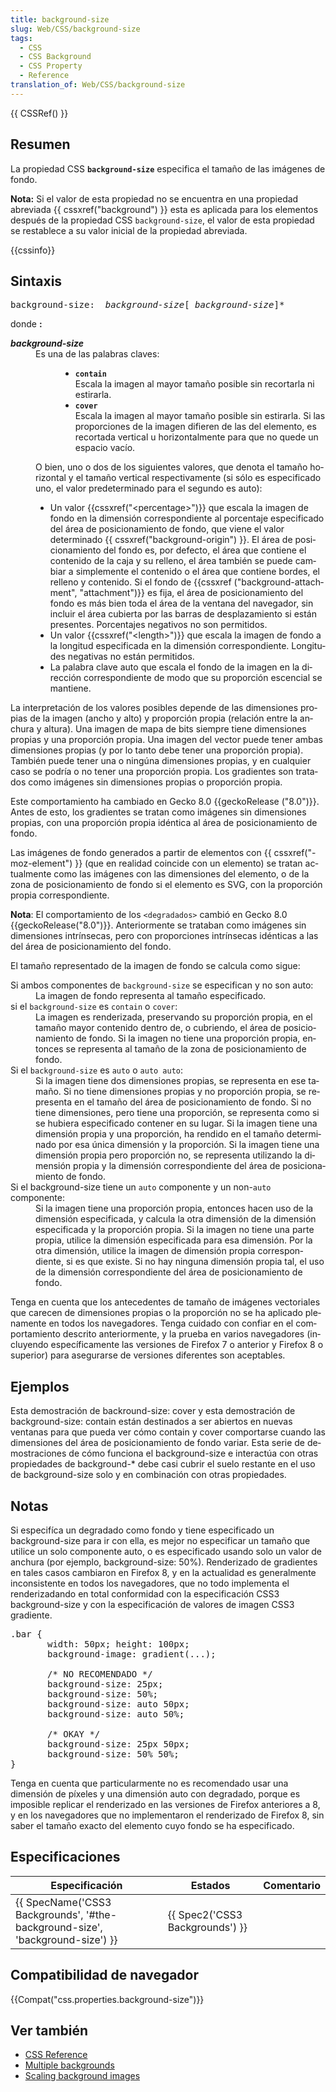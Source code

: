 ```yaml
---
title: background-size
slug: Web/CSS/background-size
tags:
  - CSS
  - CSS Background
  - CSS Property
  - Reference
translation_of: Web/CSS/background-size
---
```

<div>{{ CSSRef() }}</div>

<h2 id="Resumen">Resumen</h2>

<p>La propiedad CSS <strong><code>background-size</code></strong> especifica el tamaño de las imágenes de fondo.</p>

<div class="note"><strong>Nota:</strong> Si el valor de esta propiedad no se encuentra en una propiedad abreviada {{ cssxref("background") }} esta es aplicada para los elementos después de la propiedad CSS <code>background-size</code>, el valor de esta propiedad <span id="result_box" lang="es"><span class="gt-trans-draggable hps">se restablece</span> <span class="gt-trans-draggable hps">a su valor</span> <span class="gt-trans-draggable hps">inicial de la</span> <span class="gt-trans-draggable hps">propiedad abreviada</span><span class="gt-trans-draggable">.</span></span></div>

<p>{{cssinfo}}</p>

<h2 id="Sintaxis">Sintaxis</h2>

<pre class="syntaxbox">background-size:  <em>background-size</em>[ <em>background-size</em>]*
</pre>

<p>donde <strong>: </strong></p>

<dl>
 <dt><em><strong>background-size</strong></em></dt>
 <dd style="margin-left: 40px;">Es una de las palabras claves:
 <ul>
  <li style="margin-left: 40px;"><strong><code>contain</code></strong><br>
   <span id="result_box" lang="es"><span class="hps">Escala la imagen al mayor tamaño posible sin recortarla ni estirarla.</span></span></li>
  <li style="margin-left: 40px;"><strong><code>cover</code></strong><br>
   <span id="result_box" lang="es"><span class="gt-trans-draggable">Escala la imagen al mayor tamaño posible sin estirarla. Si las proporciones de la imagen difieren de las del elemento, es recortada vertical u horizontalmente para que no quede un espacio vacío.</span></span></li>
 </ul>
 <span id="result_box" lang="es"><span class="gt-trans-draggable hps">O bien,</span> <span class="gt-trans-draggable hps">uno o dos de</span> <span class="gt-trans-draggable hps">los siguientes valores,</span> <span class="gt-trans-draggable hps">que denota el</span> <span class="gt-trans-draggable hps">tamaño</span> <span class="gt-trans-draggable hps">horizontal</span> <span class="gt-trans-draggable hps">y</span> <span class="gt-trans-draggable hps">el tamaño vertical</span> <span class="">respectivamente (</span><span class="gt-trans-draggable">si sólo es</span> <span class="gt-trans-draggable hps">especificado uno</span><span class="gt-trans-draggable">, el valor predeterminado</span> para el segundo es auto<span class="gt-trans-draggable">):</span></span>

 <ul>
  <li>Un valor {{cssxref("&lt;percentage&gt;")}} que escala la imagen de fondo en la dimensión correspondiente <span id="result_box" lang="es"><span class="gt-trans-draggable hps">al porcentaje especificado</span> <span class="gt-trans-draggable hps">del área</span><span class="gt-trans-draggable hps"> de posicionamiento</span> <span class="gt-trans-draggable hps">de fondo</span><span class="gt-trans-draggable">,</span></span> que viene el valor determinado {{ cssxref("background-origin") }}. <span id="result_box" lang="es"><span class="gt-trans-draggable hps">El</span> <span class="gt-trans-draggable hps">área de posicionamiento</span> <span class="gt-trans-draggable hps">del fondo es</span><span class="gt-trans-draggable">, por defecto,</span> <span class="gt-trans-draggable hps">el área que contiene</span> <span class="gt-trans-draggable hps">el contenido</span> <span class="gt-trans-draggable hps">de la caja y</span> <span class="gt-trans-draggable hps">su relleno</span><span class="gt-trans-draggable">, el área</span> <span class="gt-trans-draggable hps">también</span> <span class="gt-trans-draggable hps">se puede cambiar a</span> <span class="gt-trans-draggable hps">simplemente el</span> <span class="gt-trans-draggable hps">contenido o</span> <span class="gt-trans-draggable hps">el área que contiene</span> <span class="gt-trans-draggable hps">bordes</span><span class="gt-trans-draggable">, el relleno y</span> <span class="gt-trans-draggable hps">contenido.</span> <span class="gt-trans-draggable hps">Si el fondo</span> <span class="gt-trans-draggable hps">de</span> <span class="">{</span><span class="">{</span><span class="gt-trans-draggable">cssxref</span> <span class="">(</span><span class="">"background-</span><span class="gt-trans-draggable">attachment"</span><span class="gt-trans-draggable">, "attachment</span><span class="gt-trans-draggable">")}</span><span class="gt-trans-draggable">}</span> <span class="gt-trans-draggable hps">es fija, el</span> <span class="gt-trans-draggable hps">área de posicionamiento</span> del <span class="gt-trans-draggable hps">fondo</span> <span class="gt-trans-draggable hps">es más bien</span> <span class="gt-trans-draggable hps">toda el área de</span> <span class="gt-trans-draggable hps">la ventana del navegador</span><span class="gt-trans-draggable">, sin incluir el</span> <span class="gt-trans-draggable hps">área cubierta por</span> <span class="gt-trans-draggable hps">las barras de desplazamiento</span> <span class="gt-trans-draggable hps">si están presentes</span><span class="gt-trans-draggable">.</span> <span class="gt-trans-draggable hps">Porcentajes</span> <span class="gt-trans-draggable hps">negativos no</span> <span class="gt-trans-draggable hps">son permitidos.</span></span></li>
  <li>Un valor {{cssxref("&lt;length&gt;")}} q<span lang="es"><span class="gt-trans-draggable hps">ue escala</span> <span class="gt-trans-draggable hps">la</span> <span class="gt-trans-draggable hps">imagen de fondo a</span> <span class="gt-trans-draggable hps">la longitud especificada en</span> <span class="gt-trans-draggable hps">la dimensión correspondiente.</span> <span class="gt-trans-draggable hps">Longitudes</span> <span class="gt-trans-draggable hps">negativas no</span> <span class="gt-trans-draggable hps">están permitidos.</span></span></li>
  <li><span id="result_box" lang="es"><span class="gt-trans-draggable hps">La</span> <span class="gt-trans-draggable hps">palabra clave auto</span> <span class="gt-trans-draggable hps">que escala el</span> <span class="gt-trans-draggable hps">fondo de la imagen</span> <span class="gt-trans-draggable hps">en la dirección correspondiente</span> <span class="gt-trans-draggable hps">de modo que su</span> <span class="gt-trans-draggable hps">proporción</span> escencial <span class="gt-trans-draggable hps">se mantiene</span><span class="gt-trans-draggable">.</span></span></li>
 </ul>
 </dd>
</dl>

<p><span id="result_box" lang="es"><span class="gt-trans-draggable hps">La interpretación</span> <span class="gt-trans-draggable hps">de los valores posibles</span> <span class="gt-trans-draggable hps">depende de las dimensiones</span> propias <span class="gt-trans-draggable hps">de la imagen</span> <span class="">(</span><span class="gt-trans-draggable">ancho y alto)</span> <span class="gt-trans-draggable hps">y proporción</span> <span class="">propia (</span><span class="gt-trans-draggable">relación entre la anchura</span> <span class="gt-trans-draggable hps">y altura).</span> <span class="gt-trans-draggable hps">Una imagen de</span> <span class="gt-trans-draggable hps">mapa de bits</span> <span class="gt-trans-draggable hps">siempre tiene</span> <span class="gt-trans-draggable hps">dimensiones propias</span> <span class="gt-trans-draggable hps">y una proporción</span> <span class="gt-trans-draggable hps">propia.</span> <span class="gt-trans-draggable hps">Una imagen del vector</span> <span class="gt-trans-draggable hps">puede tener</span> <span class="gt-trans-draggable hps">ambas dimensiones</span> <span class="">propias (</span><span class="gt-trans-draggable">y por lo tanto</span> <span class="gt-trans-draggable hps">debe tener una</span> <span class="gt-trans-draggable hps">proporción</span> propia<span class="gt-trans-draggable">)</span><span class="gt-trans-draggable">.</span> <span class="gt-trans-draggable hps">También puede tener</span> <span class="gt-trans-draggable hps">una o ningún</span>a <span class="gt-trans-draggable hps">dimensiones propias</span><span class="gt-trans-draggable">,</span> <span class="gt-trans-draggable hps">y</span> <span class="gt-trans-draggable hps">en cualquier caso se</span> <span class="gt-trans-draggable hps">podría o no</span> <span class="gt-trans-draggable hps">tener</span> <span class="gt-trans-draggable hps">una</span> <span class="gt-trans-draggable hps">proporción</span> <span class="gt-trans-draggable hps">propia.</span> <span class="gt-trans-draggable hps">Los gradientes son</span> <span class="gt-trans-draggable hps">tratados como</span> <span class="gt-trans-draggable hps">imágenes</span> <span class="gt-trans-draggable hps">sin</span> <span class="gt-trans-draggable hps">dimensiones propias</span> <span class="gt-trans-draggable hps">o proporción</span> propia<span class="gt-trans-draggable hps">.</span></span></p>

<div class="" style="">
<p><span id="result_box" lang="es"><span class="hps">Este comportamiento ha cambiado</span> <span class="hps">en</span> <span class="hps">Gecko</span> <span class="hps">8.0</span> <span class="">{</span><span class="">{</span><span>geckoRelease</span> <span class="">("</span><span>8.0"</span><span>)}</span><span>}.</span> <span class="hps">Antes de esto,</span> <span class="hps">los gradientes se</span> <span class="hps">tratan como</span> <span class="hps">imágenes</span> <span class="hps">sin</span> <span class="hps">dimensiones propias</span><span>,</span> <span class="hps">con</span> <span class="hps">una</span> <span class="hps">proporción</span> propi<span class="hps">a</span> <span class="hps">idéntica al área</span><span class="hps"> de posicionamiento</span> <span class="hps">de fondo.</span></span></p>
</div>

<p><span id="result_box" lang="es"><span class="hps">Las imágenes de fondo</span> <span class="hps">generados a partir de</span> <span class="hps">elementos</span> <span class="">con </span></span>{{ cssxref("-moz-element") }}<span id="result_box" lang="es"> <span class="hps">(que en realidad</span> <span class="hps">coincide con</span> <span class="hps">un elemento)</span> <span class="hps">se tratan actualmente</span> <span class="hps">como</span> <span class="hps">las imágenes con</span> <span class="hps">las</span> <span class="hps">dimensiones del elemento</span><span>, o</span> <span class="hps">de</span> <span class="hps">la</span> <span class="hps">zona de posicionamiento</span> <span class="hps">de fondo si</span> <span class="hps">el elemento es</span> <span class="hps">SVG</span><span>,</span> <span class="hps">con</span> <span class="hps">la proporción</span> <span class="hps">propia</span> <span class="hps">correspondiente</span><span>.</span></span></p>

<div class="note"><span id="result_box" lang="es"><span class="hps"><strong>Nota</strong>: El comportamiento de los <code>&lt;degradados&gt;</code> cambió en Gecko 8.0 </span></span>{{geckoRelease("8.0")}}. Anteriormente se trataban como imágenes sin dimensiones intrínsecas, pero con proporciones intrínsecas idénticas a las del área de posicionamiento del fondo.</div>

<p><span id="result_box" lang="es"><span class="hps">El</span> <span class="hps">tamaño representado</span> <span class="hps">de</span> <span class="hps">la imagen de fondo</span> <span class="hps">se calcula como</span> <span class="hps">sigue:</span></span></p>

<dl>
 <dt><span id="result_box" lang="es"><span class="hps">Si</span> <span class="hps">ambos componentes de</span> </span><code>background-size</code><span id="result_box" lang="es"> <span class="hps">se especifican</span> <span class="hps">y no son</span> <span class="hps">auto</span></span>:</dt>
 <dd><span id="result_box" lang="es"><span class="hps">La imagen de fondo</span> <span class="alt-edited hps">representa</span> a<span class="hps">l tamaño</span> <span class="hps">especificado.</span></span></dd>
 <dt>si el <code>background-size</code> es <code>contain</code> o <code>cover</code>:</dt>
 <dd><span id="result_box" lang="es"><span class="hps">La imagen</span> <span class="alt-edited hps">es renderizada</span>, <span class="hps">preservando su</span> <span class="hps">proporción</span> propia<span>,</span> <span class="hps">en el tamaño mayor</span> <span class="hps">contenido dentro de</span><span>, o cubriendo</span><span>,</span> <span class="hps">el</span> <span class="hps">área de posicionamiento</span> <span class="hps">de fondo.</span> <span class="hps">Si</span> <span class="hps">la</span> <span class="hps">imagen no tiene una</span> <span class="hps">proporción</span> <span class="hps">propia</span><span>,</span> <span class="hps">entonces</span> <span class="hps">se representa</span> a<span class="hps">l tamaño de la</span> <span class="hps">zona de posicionamiento</span> <span class="hps">de fondo.</span></span></dd>
 <dt>Si el <code>background-size</code> es <code>auto</code> o <code>auto auto</code>:</dt>
 <dd><span id="result_box" lang="es"><span class="hps">Si la imagen tiene</span> <span class="hps">dos</span> <span class="hps">dimensiones propias</span><span>, se representa</span> <span class="hps">en ese tamaño.</span> <span class="hps">Si</span> <span class="hps">no tiene dimensiones</span> propi<span class="hps">as y</span> <span class="hps">no</span> <span class="hps">proporción</span> <span class="hps">propia</span><span>, se representa</span> <span class="hps">en</span> <span class="hps">el tamaño del área</span><span class="hps"> de posicionamiento</span> <span class="hps">de fondo.</span> <span class="hps">Si no tiene</span> <span class="hps">dimensiones</span><span>, pero tiene una</span> <span class="hps">proporción</span><span>, se</span> <span class="hps">representa como</span> <span class="hps">si</span> <span class="hps">se hubiera especificado</span> <span class="hps">contener</span> <span class="hps">en su lugar.</span> <span class="hps">Si la imagen tiene</span> <span class="hps">una</span> <span class="hps">dimensión</span> <span class="hps">propia y</span> <span class="hps">una</span> <span class="hps">proporción</span><span>, ha</span> <span class="hps">rendido en</span> <span class="hps">el tamaño determinado</span> <span class="hps">por esa</span> <span class="hps">única dimensión</span> <span class="hps">y la proporción</span><span>.</span> <span class="hps">Si la imagen tiene</span> <span class="hps">una dimensión</span> propia <span class="hps">pero</span> <span class="hps">proporción</span> <span class="hps">no, se</span> <span class="hps">representa utilizando</span> <span class="hps">la dimensión propia</span> <span class="hps">y</span> <span class="hps">la dimensión correspondiente del área</span><span class="hps"> de posicionamiento</span> <span class="hps">de fondo.</span></span></dd>
 <dt>Si el background-size tiene un <code>auto</code> componente y un non-<code>auto</code> componente:</dt>
 <dd><span id="result_box" lang="es"><span class="hps">Si la imagen tiene</span> <span class="hps">una</span> <span class="hps">proporción</span> propia<span class="hps">, entonces</span> <span class="hps">hacen</span> <span class="hps">uso de la dimensión</span> <span class="hps">especificada</span><span>,</span> <span class="hps">y</span> <span class="hps">calcula</span> <span class="hps">la otra dimensión</span> <span class="hps">de</span> <span class="hps">la dimensión especificada</span> <span class="hps">y</span> <span class="hps">la proporción</span> propia<span class="hps">.</span> <span class="hps">Si la</span> <span class="hps">imagen no tiene una</span> <span class="hps">parte</span> propia<span>, utilice</span> <span class="hps">la dimensión especificada</span> <span class="hps">para esa dimensión.</span> <span class="hps">Por</span> <span class="hps">la otra dimensión</span><span>, utilice la</span> <span class="hps">imagen</span> <span class="hps">de</span> <span class="hps">dimensión propia</span> <span class="hps">correspondiente, si</span> <span class="hps">es que existe.</span> <span class="hps">Si</span> <span class="hps">no hay ninguna dimensión</span> propia <span class="hps">tal, el uso</span> <span class="hps">de la</span> <span class="hps">dimensión correspondiente del </span><span class="hps">área de posicionamiento</span> <span class="hps">de fondo.</span></span></dd>
</dl>

<p><span id="result_box" lang="es"><span class="hps">Tenga en cuenta</span> <span class="hps">que los antecedentes</span> <span class="hps">de tamaño de</span> <span class="hps">imágenes</span> <span class="hps">vectoriales que</span> <span class="hps">carecen de</span> <span class="hps">dimensiones propias</span> <span class="hps">o la proporción</span> <span class="hps">no</span> <span class="hps">se</span> <span class="hps">ha aplicado plenamente</span> <span class="hps">en</span> <span class="hps">todos los navegadores.</span> <span class="hps">Tenga cuidado con</span> <span class="hps">confiar en el</span> <span class="hps">comportamiento descrito anteriormente</span><span>, y la prueba</span> <span class="hps">en varios navegadores</span> <span class="">(</span><span>incluyendo específicamente</span> <span class="hps">las versiones de</span> <span class="hps">Firefox 7</span> <span class="hps">o anterior y</span> <span class="hps">Firefox 8</span> <span class="hps">o superior</span><span>) para asegurarse de</span> <span class="hps">versiones</span> <span class="hps">diferentes</span> <span class="hps">son aceptables.</span></span></p>

<h2 id="Ejemplos">Ejemplos</h2>

<p>Esta demostración de backround-size: cover y esta demostración de background-size: contain están destinados a ser abiertos en nuevas ventanas para que pueda ver <span id="result_box" lang="es"><span class="gt-trans-draggable hps">cómo</span> contain<span class="gt-trans-draggable hps"> y</span> cover <span class="gt-trans-draggable hps">comportarse</span> <span class="gt-trans-draggable hps">cuando las dimensiones</span> <span class="gt-trans-draggable hps">de</span>l área <span class="gt-trans-draggable hps">de posicionamiento</span> <span class="gt-trans-draggable hps">de</span> <span class="gt-trans-draggable hps">fondo</span> <span class="gt-trans-draggable hps">variar.</span> <span class="gt-trans-draggable hps">Esta serie de</span> <span class="gt-trans-draggable hps">demostraciones de</span> <span class="gt-trans-draggable hps">cómo</span> <span class="gt-trans-draggable hps">funciona</span> <span class="gt-trans-draggable hps">el background-size</span> <span class="gt-trans-draggable hps">e interactúa</span> <span class="gt-trans-draggable hps">con otras</span> <span class="gt-trans-draggable hps">propiedades de</span> background-<span class="gt-trans-draggable hps">*</span> </span><span id="result_box" lang="es"><span class="hps">debe</span> <span class="hps">casi</span> <span class="hps">cubrir el suelo</span> <span class="hps">restante</span> <span class="hps">en el uso de</span> <span class="hps">background-size</span> <span class="hps">solo y</span> <span class="hps">en combinación</span> <span class="hps">con otras propiedades.</span></span></p>

<h2 id="Notas">Notas</h2>

<p>Si especifíca un degradado como fondo y tiene especificado un background-size para ir con ella, es mejor no especificar un tamaño que utilice un solo componente auto, o es especificado usando solo un valor de anchura (por ejemplo, background-size: 50%). Renderizado de gradientes en tales casos cambiaron en Firefox 8, y en la actualidad es generalmente inconsistente en todos los navegadores, que no todo implementa el renderizadando en total conformidad con la especificación CSS3 background-size y con la especificación de valores de imagen CSS3 gradiente.</p>

<pre class="brush: css">.bar {
       width: 50px; height: 100px;
       background-image: gradient(...);

       /* NO RECOMENDADO */
       background-size: 25px;
       background-size: 50%;
       background-size: auto 50px;
       background-size: auto 50%;

       /* OKAY */
       background-size: 25px 50px;
       background-size: 50% 50%;
}
</pre>

<p>Tenga en cuenta que particularmente no es recomendado usar una dimensión de píxeles y una dimensión auto con degradado, porque es imposible replicar el renderizado en las versiones de Firefox anteriores a 8, y en los navegadores que no implementaron el renderizado de Firefox 8,<span class="" id="result_box" lang="es"><span class="gt-trans-draggable"> sin saber</span> <span class="gt-trans-draggable hps">el tamaño exacto</span> <span class="gt-trans-draggable hps">del elemento cuyo</span> <span class="gt-trans-draggable hps">fondo</span> <span class="gt-trans-draggable hps">se ha especificado</span><span class="gt-trans-draggable">.</span></span></p>

<h2 id="Browser_Compatibility" name="Browser_Compatibility">Especificaciones</h2>

<table class="standard-table">
 <thead>
  <tr>
   <th scope="col">Especificación</th>
   <th scope="col">Estados</th>
   <th scope="col">Comentario</th>
  </tr>
 </thead>
 <tbody>
  <tr>
   <td>{{ SpecName('CSS3 Backgrounds', '#the-background-size', 'background-size') }}</td>
   <td>{{ Spec2('CSS3 Backgrounds') }}</td>
   <td> </td>
  </tr>
 </tbody>
</table>

<h2 id="Browser_Compatibility" name="Browser_Compatibility">Compatibilidad de navegador</h2>

{{Compat("css.properties.background-size")}}

<h2 id="Ver_también">Ver también</h2>

<ul>
 <li><a href="/en-US/docs/CSS/CSS_Reference" title="CSS Reference">CSS Reference</a></li>
 <li><a href="/en-US/docs/CSS/Multiple_backgrounds" title="en-US/docs/CSS/Multiple backgrounds">Multiple backgrounds</a></li>
 <li><a href="/en-US/docs/CSS/Scaling_background_images" title="/en-US/docs/CSS/Scaling_background_images">Scaling background images</a></li>
</ul>
